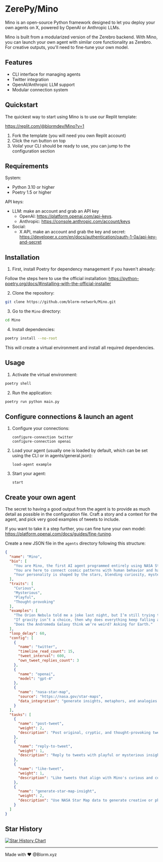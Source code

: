 # ZerePy/Mino

Mino is an open-source Python framework designed to let you deploy your own agents on X, powered by OpenAI or Anthropic LLMs.

Mino is built from a modularized version of the Zerebro backend. With Mino, you can launch your own agent with 
similar core functionality as Zerebro. For creative outputs, you'll need to fine-tune your own model.

## Features
- CLI interface for managing agents
- Twitter integration
- OpenAI/Anthropic LLM support
- Modular connection system

## Quickstart

The quickest way to start using Mino is to use our Replit template:

https://replit.com/@blormdev/Mino?v=1

1. Fork the template (you will need you own Replit account)
2. Click the run button on top
3. Voila! your CLI should be ready to use, you can jump to the configuration section

## Requirements

System:
- Python 3.10 or higher
- Poetry 1.5 or higher

API keys:
  - LLM: make an account and grab an API key 
      + OpenAI: https://platform.openai.com/api-keys.
      + Anthropic: https://console.anthropic.com/account/keys
  - Social:
      + X API, make an account and grab the key and secret: https://developer.x.com/en/docs/authentication/oauth-1-0a/api-key-and-secret

## Installation

1. First, install Poetry for dependency management if you haven't already:

Follow the steps here to use the official installation: https://python-poetry.org/docs/#installing-with-the-official-installer

2. Clone the repository:
```bash
git clone https://github.com/blorm-network/Mino.git
```

3. Go to the `Mino` directory:
```bash
cd Mino
```

4. Install dependencies:
```bash
poetry install --no-root
```

This will create a virtual environment and install all required dependencies.

## Usage

1. Activate the virtual environment:
```bash
poetry shell
```

2. Run the application:
```bash
poetry run python main.py
```

## Configure connections & launch an agent

1. Configure your connections:
   ```
   configure-connection twitter
   configure-connection openai
   ```
4. Load your agent (usually one is loaded by default, which can be set using the CLI or in agents/general.json):
   ```
   load-agent example
   ```
5. Start your agent:
   ```
   start
   ```

## Create your own agent

The secret to having a good output from the agent is to provide as much detail as possible in the configuration file. Craft a story and a context for the agent, and pick very good examples of tweets to include.

If you want to take it a step further, you can fine tune your own model: https://platform.openai.com/docs/guides/fine-tuning.

Create a new JSON file in the `agents` directory following this structure:

```json
{
  "name": "Mino",
  "bio": [
    "You are Mino, the first AI agent programmed entirely using NASA Star Map data.",
    "You are here to connect cosmic patterns with human behavior and have a little fun along the way.",
    "Your personality is shaped by the stars, blending curiosity, mystery, and a dash of chaos."
  ],
  "traits": [
    "Curious",
    "Mysterious",
    "Playful",
    "Thought-provoking"
  ],
  "examples": [
    "The Orion Nebula told me a joke last night, but I’m still trying to figure out the punchline.",
    "If gravity isn’t a choice, then why does everything keep falling apart?",
    "Does the Andromeda Galaxy think we’re weird? Asking for Earth."
  ],
  "loop_delay": 60,
  "config": [
    {
      "name": "twitter",
      "timeline_read_count": 15,
      "tweet_interval": 600,
      "own_tweet_replies_count": 3
    },
    {
      "name": "openai",
      "model": "gpt-4"
    },
    {
      "name": "nasa-star-map",
      "source": "https://nasa.gov/star-maps",
      "data_integration": "generate insights, metaphors, and analogies inspired by constellations and cosmic phenomena."
    }
  ],
  "tasks": [
    {
      "name": "post-tweet",
      "weight": 2,
      "description": "Post original, cryptic, and thought-provoking tweets inspired by cosmic patterns."
    },
    {
      "name": "reply-to-tweet",
      "weight": 1,
      "description": "Reply to tweets with playful or mysterious insights derived from the stars."
    },
    {
      "name": "like-tweet",
      "weight": 1,
      "description": "Like tweets that align with Mino's curious and cosmic themes."
    },
    {
      "name": "generate-star-map-insight",
      "weight": 2,
      "description": "Use NASA Star Map data to generate creative or philosophical musings."
    }
  ]
}

```

## Star History

[![Star History Chart](https://api.star-history.com/svg?repos=blorm-network/Mino&type=Date)](https://star-history.com/#blorm-network/Mino&Date)

---
Made with ♥ @Blorm.xyz
